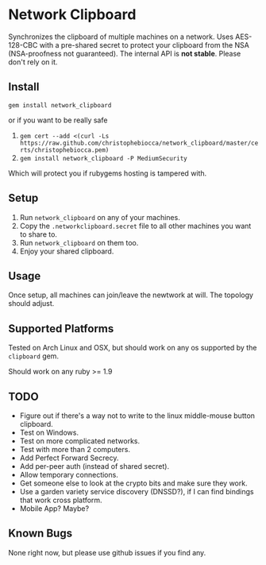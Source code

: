 Network Clipboard
=================

Synchronizes the clipboard of multiple machines on a network.
Uses AES-128-CBC with a pre-shared secret to protect your clipboard from the NSA (NSA-proofness not guaranteed).
The internal API is __not stable__. Please don't rely on it.

Install
-------

`gem install network_clipboard`

or if you want to be really safe

1. `gem cert --add <(curl -Ls https://raw.github.com/christophebiocca/network_clipboard/master/certs/christophebiocca.pem)`
2. `gem install network_clipboard -P MediumSecurity`

Which will protect you if rubygems hosting is tampered with.

Setup
-----

1. Run `network_clipboard` on any of your machines.
2. Copy the `.networkclipboard.secret` file to all other machines you want to share to.
3. Run `network_clipboard` on them too.
4. Enjoy your shared clipboard.

Usage
-----

Once setup, all machines can join/leave the newtwork at will. The topology should adjust.

Supported Platforms
-------------------

Tested on Arch Linux and OSX, but should work on any os supported by the `clipboard` gem.

Should work on any ruby >= 1.9

TODO
----

- Figure out if there's a way not to write to the linux middle-mouse button clipboard.
- Test on Windows.
- Test on more complicated networks.
- Test with more than 2 computers.
- Add Perfect Forward Secrecy.
- Add per-peer auth (instead of shared secret).
- Allow temporary connections.
- Get someone else to look at the crypto bits and make sure they work.
- Use a garden variety service discovery (DNSSD?), if I can find bindings that work cross platform.
- Mobile App? Maybe?

Known Bugs
----------

None right now, but please use github issues if you find any.
